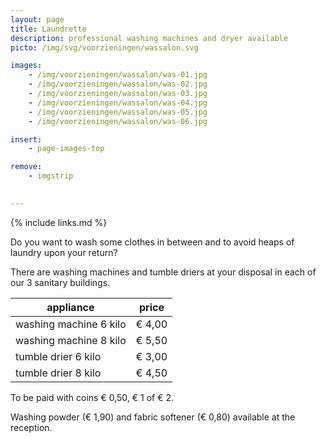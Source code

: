 ```yaml
---
layout: page
title: Laundrette
description: professional washing machines and dryer available
picto: /img/svg/voorzieningen/wassalon.svg

images:
    - /img/voorzieningen/wassalon/was-01.jpg
    - /img/voorzieningen/wassalon/was-02.jpg
    - /img/voorzieningen/wassalon/was-03.jpg
    - /img/voorzieningen/wassalon/was-04.jpg
    - /img/voorzieningen/wassalon/was-05.jpg
    - /img/voorzieningen/wassalon/was-06.jpg

insert:
    - page-images-top

remove:
    - imgstrip
    

---
```

{% include links.md %}

Do you want to wash some clothes in between and to avoid heaps of laundry upon your return?

There are washing machines and tumble driers at your disposal in each of our 3 sanitary buildings.


| appliance                   | price  |
|--------------------------   |:------:|
| washing machine 6 kilo      | € 4,00 |
| washing machine 8 kilo      | € 5,50 |
| tumble drier 6 kilo         | € 3,00 |
| tumble drier 8 kilo         | € 4,50 |


To be paid with coins € 0,50, € 1 of € 2.

Washing powder (€ 1,90) and fabric softener (€ 0,80) available at the reception.
